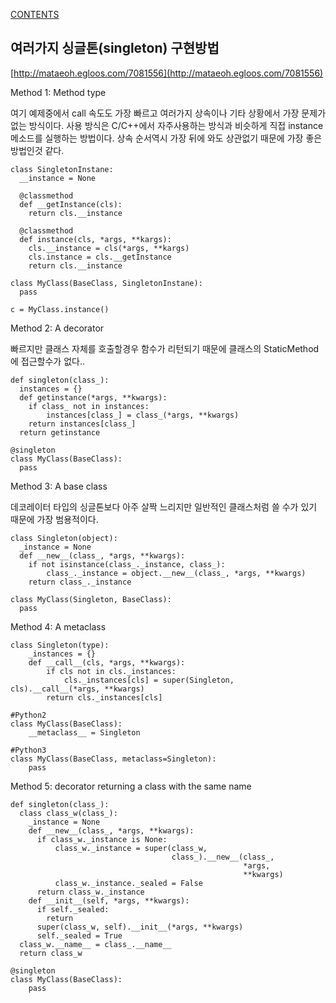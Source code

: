 [CONTENTS](README.md)
## 여러가지 싱글톤(singleton) 구현방법
[http://mataeoh.egloos.com/7081556](http://mataeoh.egloos.com/7081556)

Method 1: Method type

여기 예제중에서 call 속도도 가장 빠르고 여러가지 상속이나 기타 상황에서 가장 문제가 없는 방식이다.
사용 방식은 C/C++에서 자주사용하는 방식과 비슷하게 직접 instance 메소드를 실행하는 방법이다.
상속 순서역시 가장 뒤에 와도 상관없기 때문에 가장 좋은 방법인것 같다.
    
    class SingletonInstane:
      __instance = None
    
      @classmethod
      def __getInstance(cls):
        return cls.__instance
    
      @classmethod
      def instance(cls, *args, **kargs):
        cls.__instance = cls(*args, **kargs)
        cls.instance = cls.__getInstance
        return cls.__instance
    
    class MyClass(BaseClass, SingletonInstane):
      pass
    
    c = MyClass.instance()


Method 2: A decorator

빠르지만 클래스 자체를 호출할경우 함수가 리턴되기 때문에 클래스의 StaticMethod에 접근할수가 없다..

    def singleton(class_):
      instances = {}
      def getinstance(*args, **kwargs):
        if class_ not in instances:
            instances[class_] = class_(*args, **kwargs)
        return instances[class_]
      return getinstance
    
    @singleton
    class MyClass(BaseClass):
      pass

  
  
Method 3: A base class

데코레이터 타입의 싱글톤보다 아주 살짝 느리지만 일반적인 클래스처럼 쓸 수가 있기 때문에 가장 범용적이다.

    class Singleton(object):
      _instance = None
      def __new__(class_, *args, **kwargs):
        if not isinstance(class_._instance, class_):
            class_._instance = object.__new__(class_, *args, **kwargs)
        return class_._instance
    
    class MyClass(Singleton, BaseClass):
      pass
  
  
  
Method 4: A metaclass

    class Singleton(type):
        _instances = {}
        def __call__(cls, *args, **kwargs):
            if cls not in cls._instances:
                cls._instances[cls] = super(Singleton, cls).__call__(*args, **kwargs)
            return cls._instances[cls]
    
    #Python2
    class MyClass(BaseClass):
        __metaclass__ = Singleton
    
    #Python3
    class MyClass(BaseClass, metaclass=Singleton):
        pass
    
    
    
Method 5: decorator returning a class with the same name

    def singleton(class_):
      class class_w(class_):
        _instance = None
        def __new__(class_, *args, **kwargs):
          if class_w._instance is None:
              class_w._instance = super(class_w, 
                                        class_).__new__(class_, 
                                                        *args, 
                                                        **kwargs)
              class_w._instance._sealed = False
          return class_w._instance
        def __init__(self, *args, **kwargs):
          if self._sealed:
            return
          super(class_w, self).__init__(*args, **kwargs)
          self._sealed = True
      class_w.__name__ = class_.__name__
      return class_w
    
    @singleton
    class MyClass(BaseClass):
        pass